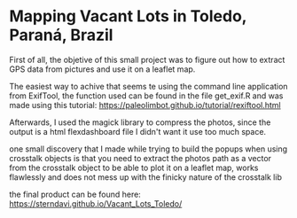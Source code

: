 # Mapping Vacant Lots in Toledo, Paraná, Brazil

First of all, the objetive of this small project was to figure out how to extract GPS data from pictures and use it on a leaflet map. 

The easiest way to achive that seems te using the command line application from ExifTool, the function used can be found in the file get_exif.R and was made using this tutorial: https://paleolimbot.github.io/tutorial/rexiftool.html

Afterwards, I used the magick library to compress the photos, since the output is a html flexdashboard file I didn't want it use too much space.

one small discovery that I made while trying to build the popups when using crosstalk objects is that you need to extract the photos path as a vector from the crosstalk object to be able to plot it on a leaflet map, works flawlessly and does not mess up with the finicky nature of the crosstalk lib

the final product can be found here: https://sterndavi.github.io/Vacant_Lots_Toledo/